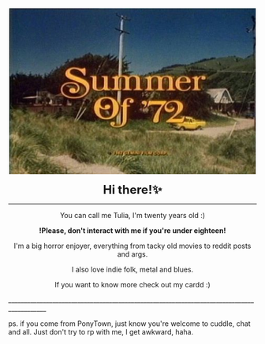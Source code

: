 <p align="center">
  <img src="https://raw.githubusercontent.com/F1umen/F1umen/main/d4a4fa1ffeb1d9d2d4087102a9a9e33b.jpg" width="500"><br>
  
<p align="center"><strong style="font-size: 24px;">Hi there!✨</strong></p>

__________________________________________________________________________________________

<div align="center">
  <p>You can call me Tulia, I'm twenty years old :)</p>
  <p><strong>!Please, don't interact with me if you're under eighteen!</strong></p>
  <p>I'm a big horror enjoyer, everything from tacky old movies to reddit posts and args.</p>
  <p>I also love indie folk, metal and blues.</p>
  <p>If you want to know more check out my cardd :)</p>
</div>
__________________________________________________________________________________________  


ps. if you come from PonyTown, just know you're welcome to cuddle, chat and all. Just don't try to rp with me, I get awkward, haha.
